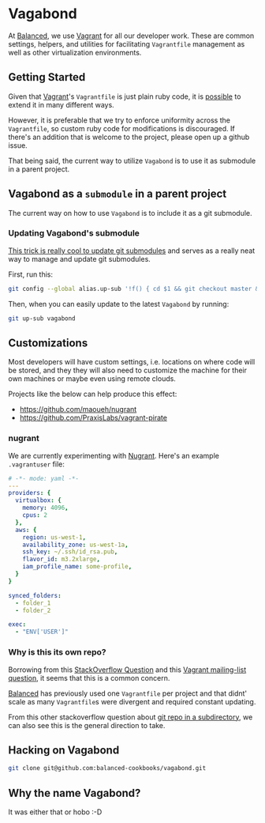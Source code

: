 # Vagabond

At [Balanced](https://github.com/balanced), we use [Vagrant](https://github.com/mitchellh/vagrant) for all our developer work. These are common settings, helpers, and utilities for facilitating `Vagrantfile` management as well as other virtualization environments.

## Getting Started

Given that [Vagrant](https://github.com/mitchellh/vagrant)'s `Vagrantfile` is just plain ruby code, it is [possible](https://github.com/purpleidea/oh-my-vagrant/blob/master/vagrant/Vagrantfile) to extend it
in many different ways.

However, it is preferable that we try to enforce uniformity across the `Vagrantfile`, so custom ruby code for modifications is
discouraged. If there's an addition that is welcome to the project, please open up a github issue.

That being said, the current way to utilize `Vagabond` is to use it as submodule in a parent project.

## Vagabond as a `submodule` in a parent project

The current way on how to use `Vagabond` is to include it as a git submodule.

### Updating Vagabond's submodule

[This trick is really cool to update git submodules](http://scribu.net/blog/git-alias-for-updating-submodules.html) and serves as a really neat way to manage and update git submodules.

First, run this:

```bash
git config --global alias.up-sub '!f() { cd $1 && git checkout master && git pull && git submodule update --init --recursive; }; f
```

Then, when you can easily update to the latest `Vagabond` by running:

```bash
git up-sub vagabond
```

## Customizations

Most developers will have custom settings, i.e. locations on where code will be stored,
and they they will also need to customize the machine for their own machines or maybe
even using remote clouds.

Projects like the below can help produce this effect:
- https://github.com/maoueh/nugrant
- https://github.com/PraxisLabs/vagrant-pirate

### nugrant

We are currently experimenting with [Nugrant](https://github.com/maoueh/nugrant). Here's an example `.vagrantuser` file:

```yaml
# -*- mode: yaml -*-
---
providers: {
  virtualbox: {
    memory: 4096,
    cpus: 2
  },
  aws: {
    region: us-west-1,
    availability_zone: us-west-1a,
    ssh_key: ~/.ssh/id_rsa.pub,
    flavor_id: m3.2xlarge,
    iam_profile_name: some-profile,
  }
}

synced_folders:
  - folder_1
  - folder_2

exec:
  - "ENV['USER']"
```

### Why is this its own repo?

Borrowing from this [StackOverflow Question](http://superuser.com/questions/737416/should-a-vagrant-project-be-its-own-repo) and
this [Vagrant mailing-list question](https://groups.google.com/forum/#!topic/vagrant-up/jqLVh6CKBek), it seems that this is a
common concern.

[Balanced](https://github.com/balanced) has previously used one `Vagrantfile` per project and that didnt' scale as many
`Vagrantfile`s were divergent and required constant updating.

From this other stackoverflow question about [git repo in a subdirectory](http://stackoverflow.com/questions/22646795/how-to-properly-manage-a-git-repo-in-a-subdirectory-ignored-by-the-parent-direc/22736757#22736757), we can also see this is the general direction to take.

## Hacking on Vagabond

```bash
git clone git@github.com:balanced-cookbooks/vagabond.git
```

## Why the name Vagabond?

It was either that or hobo :-D
